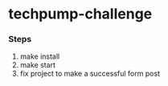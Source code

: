 # techpump-challenge

### Steps
1. make install
2. make start
3. fix project to make a successful form post
